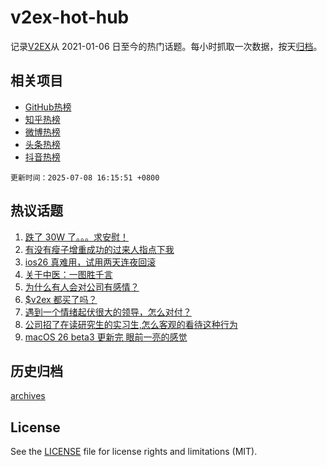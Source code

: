 # v2ex-hot-hub

 记录[V2EX](https://www.v2ex.com/)从 2021-01-06 日至今的热门话题。每小时抓取一次数据，按天[归档](archives)。
 
 ## 相关项目

- [GitHub热榜](https://github.com/lonnyzhang423/github-hot-hub)
- [知乎热榜](https://github.com/lonnyzhang423/zhihu-hot-hub)
- [微博热榜](https://github.com/lonnyzhang423/weibo-hot-hub)
- [头条热榜](https://github.com/lonnyzhang423/toutiao-hot-hub)
- [抖音热榜](https://github.com/lonnyzhang423/douyin-hot-hub)


 `更新时间：2025-07-08 16:15:51 +0800`

## 热议话题

1. [跌了 30W 了。。。求安慰！](https://www.v2ex.com/t/1143551)
1. [有没有瘦子增重成功的过来人指点下我](https://www.v2ex.com/t/1143564)
1. [ios26 真难用，试用两天连夜回滚](https://www.v2ex.com/t/1143639)
1. [关于中医：一图胜千言](https://www.v2ex.com/t/1143638)
1. [为什么有人会对公司有感情？](https://www.v2ex.com/t/1143661)
1. [$v2ex 都买了吗？](https://www.v2ex.com/t/1143631)
1. [遇到一个情绪起伏很大的领导，怎么对付？](https://www.v2ex.com/t/1143640)
1. [公司招了在读研究生的实习生,怎么客观的看待这种行为](https://www.v2ex.com/t/1143688)
1. [macOS 26 beta3 更新完 眼前一亮的感觉](https://www.v2ex.com/t/1143621)

## 历史归档

[archives](archives)

## License

See the [LICENSE](LICENSE) file for license rights and limitations (MIT).
